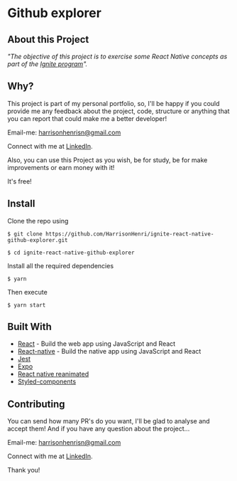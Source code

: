 # Github explorer

## About this Project

_"The objective of this project is to exercise some React Native concepts as part of the [Ignite program](https://rocketseat.com.br/ignite)"._

## Why?

This project is part of my personal portfolio, so, I'll be happy if you could provide me any feedback about the project, code, structure or anything that you can report that could make me a better developer!

Email-me: harrisonhenrisn@gmail.com

Connect with me at [LinkedIn](https://linkedin.com/in/harrison-henri-dos-santos-nascimento).

Also, you can use this Project as you wish, be for study, be for make improvements or earn money with it!

It's free!

## Install

Clone the repo using

```
$ git clone https://github.com/HarrisonHenri/ignite-react-native-github-explorer.git
```

```
$ cd ignite-react-native-github-explorer
```

Install all the required dependencies

```
$ yarn
```

Then execute

```
$ yarn start
```

## Built With

- [React](https://github.com/facebook/react) - Build the web app using JavaScript and React
- [React-native](https://github.com/expo/react-native) - Build the native app using JavaScript and React
- [Jest](https://jestjs.io/pt-BR/) 
- [Expo](https://github.com/expo/expo)
- [React native reanimated](https://github.com/software-mansion/react-native-reanimated)
- [Styled-components](https://github.com/styled-components/styled-components)

## Contributing

You can send how many PR's do you want, I'll be glad to analyse and accept them! And if you have any question about the project...

Email-me: harrisonhenrisn@gmail.com

Connect with me at [LinkedIn](https://linkedin.com/in/harrison-henri-dos-santos-nascimento-a6ba33112).

Thank you!